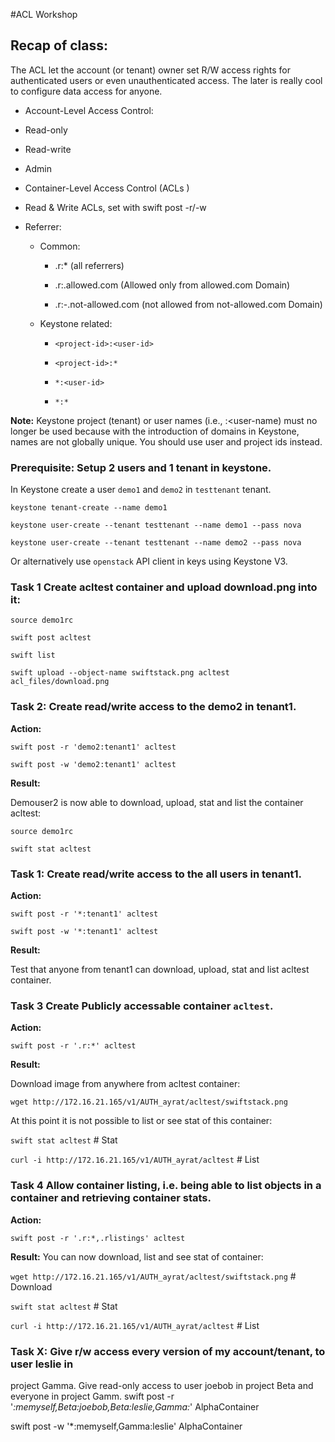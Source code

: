 #ACL Workshop


## Recap of class:

The ACL let the account (or tenant) owner set R/W access rights for authenticated users or even unauthenticated access.
The later is really cool to configure data access for anyone.

* Account-Level Access Control:

 * Read-only
 * Read-write
 * Admin

* Container-Level Access Control (ACLs )

 * Read & Write ACLs, set with swift post -r/-w
 
 * Referrer:
 
   * Common: 

     * .r:* (all referrers)
   
     * .r:.allowed.com (Allowed only from allowed.com Domain)
   
     * .r:-.not-allowed.com (not allowed from not-allowed.com Domain)
   
   * Keystone related:
  
     * ``<project-id>:<user-id>``
   
     * ``<project-id>:*``
   
     * ``*:<user-id>``
   
     * ``*:*``

**Note:** Keystone project (tenant) or user names (i.e., <project-name>:<user-name) must no longer be used because with the introduction of domains in Keystone, names are not globally unique. You should use user and project ids instead.

### Prerequisite: Setup 2 users and 1 tenant in keystone.
In Keystone create a user ``demo1`` and ``demo2`` in ``testtenant`` tenant.

``keystone tenant-create --name demo1`` 

``keystone user-create --tenant testtenant --name demo1 --pass nova``

``keystone user-create --tenant testtenant --name demo2 --pass nova``

Or alternatively use ``openstack`` API client in keys using Keystone V3.

### Task 1 Create acltest container and upload download.png into it:

``source demo1rc``

``swift post acltest``

``swift list``

``swift upload --object-name swiftstack.png acltest acl_files/download.png``

### Task 2: Create read/write access to the demo2 in tenant1.

**Action:**

``swift post -r 'demo2:tenant1' acltest``

``swift post -w 'demo2:tenant1' acltest``

**Result:**

Demouser2 is now able to download, upload, stat and list the container acltest:

``source demo1rc``

``swift stat acltest``

### Task 1: Create read/write access to the all users in tenant1.

**Action:**

``swift post -r '*:tenant1' acltest``

``swift post -w '*:tenant1' acltest``

**Result:**

Test that anyone from tenant1 can download, upload, stat and list acltest container.

### Task 3 Create Publicly accessable container ``acltest``.

**Action:**

``swift post -r '.r:*' acltest``

**Result:**

Download image from anywhere from acltest container:

``wget http://172.16.21.165/v1/AUTH_ayrat/acltest/swiftstack.png``

At this point it is not possible to list or see stat of this container:

``swift stat acltest`` # Stat

``curl -i http://172.16.21.165/v1/AUTH_ayrat/acltest`` # List 


### Task 4 Allow container listing, i.e. being able to list objects in a container and retrieving container stats.
**Action:**

``swift post -r '.r:*,.rlistings' acltest``

**Result:**
You can now download, list and see stat of container:

``wget http://172.16.21.165/v1/AUTH_ayrat/acltest/swiftstack.png`` # Download

``swift stat acltest`` # Stat

``curl -i http://172.16.21.165/v1/AUTH_ayrat/acltest`` # List 


### Task X: Give r/w access every version of my account/tenant, to user leslie in
project Gamma. Give read-only access to user joebob in project Beta and everyone in project Gamm.
swift post -r '*:memyself,Beta:joebob,Beta:leslie,Gamma:*' AlphaContainer

swift post -w '*:memyself,Gamma:leslie' AlphaContainer

